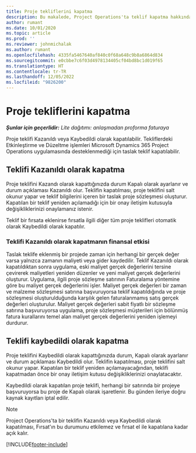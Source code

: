 ```yaml
---
title: Proje tekliflerini kapatma
description: Bu makalede, Project Operations'ta teklif kapatma hakkında bilgiler yer almaktadır.
author: rumant
ms.date: 10/01/2020
ms.topic: article
ms.prod: ''
ms.reviewer: johnmichalak
ms.author: rumant
ms.openlocfilehash: 4335fa5467640af840c0f68a648c9b8a6864d834
ms.sourcegitcommit: e0cbbe7c6f03d4978134405cf04bd8bc1d019f65
ms.translationtype: HT
ms.contentlocale: tr-TR
ms.lasthandoff: 12/05/2022
ms.locfileid: "9826200"
---
```

# <a name="close-project-quotes"></a>Proje tekliflerini kapatma

_**Şunlar için geçerlidir:** Lite dağıtımı: anlaşmadan proforma faturaya_

Proje teklifi Kazanıldı veya Kaybedildi olarak kapatılabilir. Tekliflerdeki Etkinleştirme ve Düzeltme işlemleri Microsoft Dynamics 365 Project Operations uygulamasında desteklenmediği için taslak teklif kapatılabilir.

## <a name="close-a-quote-as-won"></a>Teklifi Kazanıldı olarak kapatma

Proje teklifini Kazandı olarak kapattığınızda durum Kapalı olarak ayarlanır ve durum açıklaması Kazanıldı olur. Teklifin kapatılması, proje teklifini salt okunur yapar ve teklif bilgilerini içeren bir taslak proje sözleşmesi oluşturur. Kapatılan bir teklif yeniden açılamadığı için bir onay iletişim kutusuyla değişikliklerinizi onaylamanız istenir.

Teklif bir fırsata eklenirse fırsatla ilgili diğer tüm proje teklifleri otomatik olarak Kaybedildi olarak kapatılır.

### <a name="financial-impact-of-closing-a-quote-as-won"></a>Teklifi Kazanıldı olarak kapatmanın finansal etkisi

Taslak teklife eklenmiş bir projede zaman için herhangi bir gerçek değer varsa yalnızca zamanın maliyeti veya gider kaydedilir. Teklif Kazanıldı olarak kapatıldıktan sonra uygulama, eski maliyet gerçek değerlerini tersine çevirerek maliyetleri yeniden düzenler ve yeni maliyet gerçek değerlerini oluşturur. Uygulama, ilgili proje sözleşme satırının Faturalama yöntemine göre bu maliyet gerçek değerlerini işler. Maliyet gerçek değerleri bir zaman ve malzeme sözleşmesi satırına başvuruyorsa teklif kapatıldığında ve proje sözleşmesi oluşturulduğunda karşılık gelen faturalanmamış satış gerçek değerleri oluşturulur. Maliyet gerçek değerleri sabit fiyatlı bir sözleşme satırına başvuruyorsa uygulama, proje sözleşmesi müşterileri için bölünmüş fatura kurallarını temel alan maliyet gerçek değerlerini yeniden işlemeyi durdurur.

## <a name="closing-a-quote-as-lost"></a>Teklifi kaybedildi olarak kapatma

Proje teklifini Kaybedildi olarak kapattığınızda durum, Kapalı olarak ayarlanır ve durum açıklaması Kaybedildi olur. Teklifin kapatılması, proje teklifini salt okunur yapar. Kapatılan bir teklif yeniden açılamayacağından, teklifi kapatmadan önce bir onay iletişim kutusu değişikliklerinizi onaylatacaktır.

Kaybedildi olarak kapatılan proje teklifi, herhangi bir satırında bir projeye başvuruyorsa bu proje de Kapalı olarak işaretlenir. Bu günden ileriye doğru kaynak kayıtları iptal edilir.

> [!NOTE]
> Project Operations'ta bir teklifin Kazanıldı veya Kaybedildi olarak kapatılması, Fırsat'ın bu durumunu etkilemez ve fırsat el ile kapatılana kadar açık kalır.


[!INCLUDE[footer-include](../../includes/footer-banner.md)]
